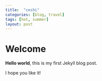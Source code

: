 ```yaml
---
title:  "ceshi"
categories: [blog, travel]
tags: [hot, summer]
layout: post
---
```


# Welcome

**Hello world**, this is my first Jekyll blog post.

I hope you like it!